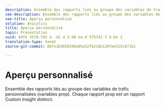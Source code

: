```yaml
---
description: Ensemble des rapports liés au groupe des variables de trafic personnalisées (variables prop). Chaque rapport prop est un rapport Aperçu personnalisé distinct.
seo-description: Ensemble des rapports liés au groupe des variables de trafic personnalisées (variables prop). Chaque rapport prop est un rapport Aperçu personnalisé distinct.
seo-title: Aperçu personnalisé
solution: Analytics
title: Aperçu personnalisé
topic: Présentation
uuid: bdfe 3578-765 a -42 d 2-98 ea-d 575743 f 8 be 2
translation-type: tm+mt
source-git-commit: 86fe1b3650100a05e52fb2102134fee515c871b1

---
```



# Aperçu personnalisé

Ensemble des rapports liés au groupe des variables de trafic personnalisées (variables prop). Chaque rapport prop est un rapport Custom Insight distinct.

